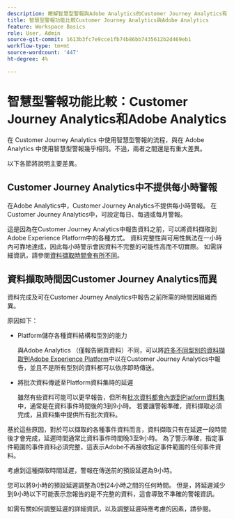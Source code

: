 ```yaml
---
description: 瞭解智慧型警報與Adobe Analytics的Customer Journey Analytics有何不同
title: 智慧型警報功能比較Customer Journey Analytics與Adobe Analytics
feature: Workspace Basics
role: User, Admin
source-git-commit: 1613b3fc7e9cce1fb74b86bb7435612b2d469eb1
workflow-type: tm+mt
source-wordcount: '447'
ht-degree: 4%

---
```


# 智慧型警報功能比較：Customer Journey Analytics和Adobe Analytics

在 Customer Journey Analytics 中使用智慧型警報的流程，與在 Adobe Analytics 中使用智慧型警報幾乎相同。不過，兩者之間還是有重大差異。

以下各節將說明主要差異。

## Customer Journey Analytics中不提供每小時警報

在Adobe Analytics中，Customer Journey Analytics不提供每小時警報。 在Customer Journey Analytics中，可設定每日、每週或每月警報。

這是因為在Customer Journey Analytics中報告資料之前，可以將資料擷取到Adobe Experience Platform中的各種方式。 資料完整性與可用性無法在一小時內可靠地達成，因此每小時警示會因資料不完整的可能性高而不切實際。 如需詳細資訊，請參閱[資料擷取時間會有所不同](#data-ingestion-times-vary-in-customer-journey-analytics)。

## 資料擷取時間因Customer Journey Analytics而異

資料完成及可在Customer Journey Analytics中報告之前所需的時間因組織而異。

原因如下：

* Platform儲存各種資料結構和型別的能力

  與Adobe Analytics （僅報告網頁資料）不同，可以將[許多不同型別的資料擷取到Adobe Experience Platform](/help/data-ingestion/data-ingestion.md)中以在Customer Journey Analytics中報告，並且不是所有型別的資料都可以依序即時傳送。

* 將批次資料傳遞至Platform資料集時的延遲

  雖然有些資料可能可以更早報告，但所有[批次資料都會內嵌到Platform資料集](/help/data-ingestion/data-ingestion.md#ingest-and-use-batch-data.)中，通常是在資料事件時間後的3到9小時。 若要讓警報準確，資料擷取必須完成，且資料集中提供所有批次資料。<!--3 to 9 hours is a sweet spot, what we are suggesting.  -->

基於這些原因，對於可以擷取的各種事件資料而言，資料擷取只有在延遲一段時間後才會完成，延遲時間通常比資料事件時間晚3至9小時。 為了警示準確，指定事件範圍的事件資料必須完整，這表示Adobe不再接收指定事件範圍的任何事件資料。

考慮到這種擷取時間延遲，警報在傳送前的預設延遲為9小時。

您可以將9小時的預設延遲調整為0到24小時之間的任何時間。 但是，將延遲減少到9小時以下可能表示您報告的是不完整的資料，這會導致不準確的警報資訊。

如需有關如何調整延遲的詳細資訊，以及調整延遲時應考慮的因素，請參閱<!--add link -->。

<!-- Starting with "However," the rest of this information should probably go into the actual documentation where we document the option to adjust the delay. -->





